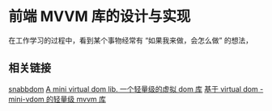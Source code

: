 # 前端 MVVM 库的设计与实现

在工作学习的过程中，看到某个事物经常有 “如果我来做，会怎么做” 的想法，

## 相关链接

[snabbdom][snabbdom]
[A mini virtual dom lib. 一个轻量级的虚拟 dom 库][mini-vdom]
[基于 virtual dom - mini-vdom 的轻量级 mvvm 库][mini-mvvm]

[snabbdom]: https://github.com/snabbdom/snabbdom
[mini-vdom]: https://github.com/shalldie/mini-mvvm/tree/master/packages/mini-vdom
[mini-mvvm]: https://github.com/shalldie/mini-mvvm
